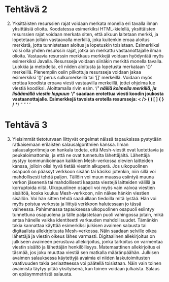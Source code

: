 # Tehtävä 2
2.  Yksittäisten resurssien rajat voidaan merkata monella eri tavalla ilman yksittäisiä olioita. Koodatessa esimerkiksi HTML-kielellä, yksittäisten resurssien rajat voidaan merkata siten, että alkuun laitetaan merkki, ja lopetetaan jollain vastaavalla merkillä, joka kuitenkin eroaa aloitus merkistä, jotta tunnistetaan aloitus ja lopetuskin toisistaan. Esimerkiksi <Blaa blaa/> voisi olla yhden resurssin rajat, jotka on merkattu vastaanottajalle ilman olioita. 
Vastaavia resurssin merkkaus merkkejä voidaan hyödyntää myös esimerkiksi Javalla. Resursseja voidaan siinäkin merkitä monella tavalla. Luokkia ja metodeita, eli niiden aloitusta ja lopetusta merkataan ‘{}’ merkeillä. Pienempiin osiin pilkottuja resursseja voidaan jakaa esimerkiksi ‘()’ perus sulkumerkeillä tai ‘[]’ merkeillä. 
Voidaan myös erottaa koodista eroava viesti vastaavilla merkeillä, jottei ohjelma lue viestiä koodiksi. Aloittamalla rivin esim. ‘/***’ näillä kolmella merkillä, ja lisäämällä viestin loppuun ‘*/’ saadaan erotettua viesti koodin joukosta vastaanottajalle.
Esimerkkejä tavoista erotella resursseja:
<  />
( )
[ ]
{ }
/**      */
“ “
‘ ‘


# Tehtävä 3
3. Yleisimmät tietoturvaan liittyvät ongelmat näissä tapauksissa pystytään ratkaisemaan erilaisten salausalgoritmien kanssa. Ilman salausalgoritmeja on hankala todeta, että Mesh-viestit ovat luotettavia ja peukaloimattomia, ja että ne ovat tunnetulta lähettäjältä. Lähettäjä pystyy kommunikoimaan kaikkien Mesh-verkossa olevien laitteiden kanssa, jolloin olisi hyvä tietää viestin alkuperä. 
Jos ulkopuolinen osapuoli on päässyt verkkoon sisään tai käsiksi jotenkin, niin sillä voi mahdollisesti tehdä paljon. Tällöin voi muun muassa esiintyä muuna verkon jäsenenä tai mahdollisesti kaapata viestejä laitteiden välillä ja korruptoida niitä. Ulkopuolinen osapoli voi myös vain valvoa viestien sisältöä, koska kuuluu Mesh-verkkoon, niin näkee hänkin viestien sisällön. Voi hän sitten tehdä saaduillaan tiedoilla mitä lystää. Hän voi myös poistua verkosta ja liittyä verkkoon halutessaan jo tässä vaiheessa. 
Pahimmassa tapauksessa ulkopuolinen osapuoli esiintyy tunnettuna osapuolena ja tälle paljastetaan puoli vahingossa jotain, mikä antaa hänelle vaikka identiteetti varkauden mahdollisuudet. Tämänkin takia kannattaa käyttää esimerkiksi julkisen avaimen salausta tai digitaalista allekirjoitusta Mesh-verkossa. Näin saadaan selville oikea lähettäjä ja viestin oikeus lähes varmasti.
Digitaalinen allekirjoitus on julkiseen avaimeen perustuva allekirjoitus, jonka tarkoitus on varmentaa viestin sisältö ja lähettäjän henkilöllisyys. Matemaattinen allekirjoitus ei täsmää, jos joku muuttaa viestiä sen matkalla määränpäähän.
Julkisen avaimen salauksessa käytettyjä avaimia ei niiden laskutoimitusten vaativuuden takia periaatteessa voi päätellä toisistaan. Näin vain toinen avaimista täytyy pitää yksityisenä, kun toinen voidaan julkaista. Salaus on epäsymmetristä salausta.

